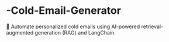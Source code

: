 # -Cold-Email-Generator
🚀 Automate personalized cold emails using AI-powered retrieval-augmented generation (RAG) and LangChain.

